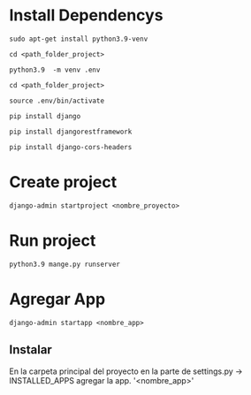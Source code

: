 # Install Dependencys

```
sudo apt-get install python3.9-venv 

cd <path_folder_project>

python3.9  -m venv .env 

cd <path_folder_project> 

source .env/bin/activate 

pip install django

pip install djangorestframework

pip install django-cors-headers

```

# Create project

```
django-admin startproject <nombre_proyecto>
```

# Run project

```
python3.9 mange.py runserver 
```

# Agregar App
```
django-admin startapp <nombre_app>
```

## Instalar 
En la carpeta principal del proyecto en la parte de settings.py -> INSTALLED_APPS agregar la app. '<nombre_app>'
